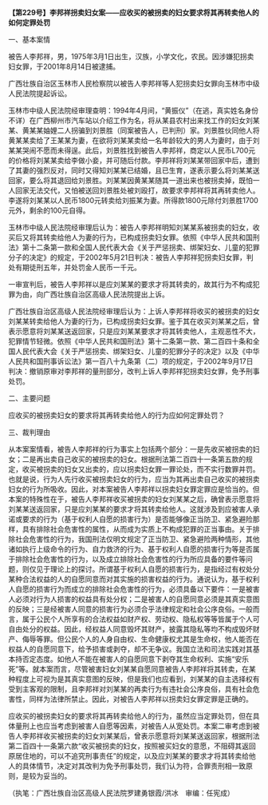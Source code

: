**【第229号】李邦祥拐卖妇女案——应收买的被拐卖的妇女要求将其再转卖他人的如何定罪处罚**

一、基本案情

被告人李邦祥，男，1975年3月1日出生，汉族，小学文化，农民。因涉嫌犯拐卖妇女罪，于2001年8月14日被逮捕。

广西壮族自治区玉林市人民检察院以被告人李邦祥等人犯拐卖妇女罪向玉林市中级人民法院提起诉讼。

玉林市中级人民法院经审理查明：1994年4月间，“黄振仪”（在逃，真实姓名身份不详）在广西柳州市汽车站以介绍工作为名，将从某县农村出来找工作的妇女刘某某、黄某某妯娌二人拐骗到刘景胜（同案被告人，已判刑）家。刘景胜伙同他人将黄某某卖给了王某某为妻，在欲将刘某某卖给一名年龄较大的男人为妻时，由于刘某某哭闹不愿而未得逞。此后，刘景胜找到被告人李邦祥，商定以人民币L700元的价格将刘某某卖给李做小妾，并可随后付款。李邦祥将刘某某带回家中后，遭到了其妻的强烈反对，同时又得知刘某某已结婚，且已生育，遂表示要么将刘某某送回家，要么将其退回给刘景胜。刘某某因黄某某随其一道出来也被拐卖掉，既怕一人回家无法交代，又怕被送回刘景胜处被刘殴打，故要求李邦祥将其再转卖他人。李遂将刘某某以人民币1800元转卖给刘振某为妻。所得款1800元除付刘景胜1700元外，剩余的100元自得。

玉林市中级人民法院经审理后认为：被告人李邦祥明知刘某某系被拐卖的妇女，收买后又将其转卖给他人为妻的行为，已构成拐卖妇女罪。依照《中华人民共和国刑法》第十二条第一款和全国人民代表大会《关于严惩拐卖、绑架妇女、儿童的犯罪分子的决定》的规定，于2002年5月21日判决：被告人李邦祥犯拐卖妇女罪，判处有期徒刑五年，并处罚金人民币一千元。

一审宣判后，被告人李邦祥以是应刘某某的要求才将其转卖的，故其行为不构成犯罪为由，向广西壮族自治区高级人民法院提出上诉。

广西壮族自治区高级人民法院经审理后认为：上诉人李邦祥将收买的被拐卖的妇女刘某某转卖给他人为妻的行为，已构成拐卖妇女罪。鉴于其在收买刘某某之后，曾表示愿意将刘某某送返回家，只是应刘某某要求才将其转卖他人，主观恶性不大，犯罪情节轻微。依照《中华人民共和国刑法》第十二条第一款、第二百四十条和全国人民代表大会《关于严惩拐卖、绑架妇女、儿童的犯罪分子的决定》以及《中华人民共和国刑事诉讼法》第一百八十九条第（二）项的规定，于2002年9月17日判决：撤销原审对李邦祥的量刑部分，改判上诉人李邦祥犯拐卖妇女罪，免予刑事处罚。

二、主要问题

应收买的被拐卖妇女的要求将其再转卖给他人的行为应如何定罪处罚？

三、裁判理由

从本案案情看，被告人李邦祥的行为事实上包括两个部分：一是先收买被拐卖的妇女；二是再出卖自己收买的被拐卖的妇女。根据刑法第二百四十一条第五款的规定，收买被拐卖的妇女又出卖的，应以拐卖妇女罪一罪论处，而不实行数罪并罚。也就是说，行为人先行收买被拐卖妇女的行为，应当为其再出卖自己收买的被拐卖妇女的行为所吸收。因此，对本案被告人李邦祥以拐卖妇女罪定罪应是恰当的。但本案的特殊性在于，被告人李邦祥收买被拐卖的妇女刘某某之后，确曾表示愿意将刘某某送返回家，只是应刘某某的要求才将其转卖给他人。这就涉及到应被害人承诺或要求的行为（基于权利人自愿的损害行为）是否能够像正当防卫、紧急避险那样，具有排除社会危害性的属性，从而成为实质上不构成犯罪的正当事由。关于排除社会危害性的行为，我国刑法仅明文规定了正当防卫、紧急避险两种情形，其他诸如执行上级命令的行为、自力救济的行为、基于权利人自愿的损害行为等是否属于排除社会危害性的行为，以及成立排除社会危害性的行为所应具备的要件等问题，则仅见于理论上的探讨。所谓基于权利人自愿的损害行为，是指经过有权处分某种合法权益的人的自愿同意而对其实施的损害权益的行为。通说认为，基于权利人自愿的损害行为而成立的排除社会危害性的行为，必须具备以下要件：一是被害人必须对行为人损害的权益具有处分权；二是被害人的自愿同意必须是其真实意图的反映；三是经被害人同意的损害行为必须合乎法律规定和社会公序良俗。一般而言，属于公民个人所享有的合法权益如财产权、劳动权、隐私权等等皆属于个人可自由处分的权益。因此，经权益人同意毁坏其财产，披露其隐私等均不构成毁坏财产、侮辱等罪。但公民个人的人身自由权、生命健康权尤其是生命权，他人能否在权益人的自愿同意下，给予损害或剥夺，却不无争议。我国立法和司法实践对其基本持否定态度。如他人不能在被害人的自愿同意下剥夺其生命权利、实施“安乐死”等。就本案而言，尽管被害妇女刘某某自愿同意被告人李邦祥将其转卖，在某种程度上可视为是其真实意图的反映，但是我们也应看到，刘某某的自主选择权有受到主客观的限制，且李邦祥对刘某某的再卖行为有违社会公序良俗，具有社会危害性，同样为法律所禁止。因此，对被告人李邦祥以拐卖妇女罪定罪是正确的。

应收买的被拐卖妇女的要求将其再转卖给他人的行为，虽然应当定罪处罚，但在具体量刑上也应当考虑到被害人自愿等因素，对被告人从宽处罚。本案二审考虑到被告人李邦祥收买被拐卖的妇女刘某某后，曾表示愿意将刘某某送返回家，根据刑法第二百四十一条第六款“收买被拐卖的妇女，按照被买妇女的意愿，不阻碍其返回原居住地的，可以不追究刑事责任”的规定，以及应刘某某的要求才将其转卖给他人的具体情节，决定对其改判为免予刑事处罚，我们认为符，合罪责刑相一致原则，是较为妥当的。

（执笔：广西壮族自治区高级人民法院罗建勇银霞/洪冰　审编：任宪成）